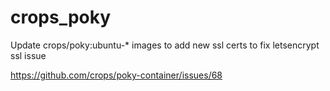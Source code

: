 # crops_poky
Update crops/poky:ubuntu-* images to add new ssl certs to fix letsencrypt ssl issue

https://github.com/crops/poky-container/issues/68
